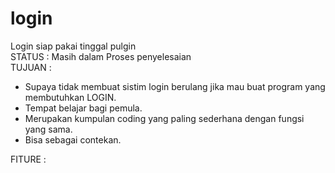 # login <br>
Login siap pakai tinggal pulgin <br>
STATUS : Masih dalam Proses penyelesaian <br>
TUJUAN : 
- Supaya tidak membuat sistim login berulang jika mau buat program yang membutuhkan LOGIN.
- Tempat belajar bagi pemula.
- Merupakan kumpulan coding yang paling sederhana dengan fungsi yang sama.
- Bisa sebagai contekan. 

FITURE :
